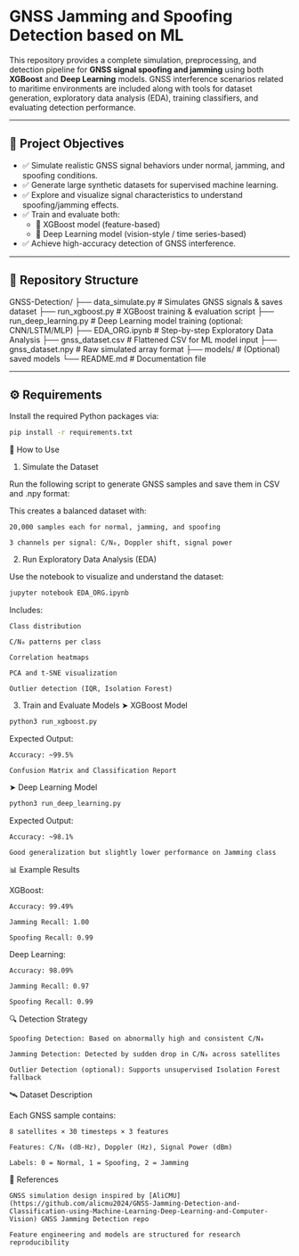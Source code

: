 # GNSS Jamming and Spoofing Detection based on ML

This repository provides a complete simulation, preprocessing, and detection pipeline for **GNSS signal spoofing and jamming** using both **XGBoost** and **Deep Learning** models. GNSS interference scenarios related to maritime environments are included along with tools for dataset generation, exploratory data analysis (EDA), training classifiers, and evaluating detection performance.

---

## 📌 Project Objectives

- ✅ Simulate realistic GNSS signal behaviors under normal, jamming, and spoofing conditions.
- ✅ Generate large synthetic datasets for supervised machine learning.
- ✅ Explore and visualize signal characteristics to understand spoofing/jamming effects.
- ✅ Train and evaluate both:
  - 🌲 XGBoost model (feature-based)
  - 🤖 Deep Learning model (vision-style / time series-based)
- ✅ Achieve high-accuracy detection of GNSS interference.

---

## 📁 Repository Structure

GNSS-Detection/
├── data_simulate.py # Simulates GNSS signals & saves dataset
├── run_xgboost.py # XGBoost training & evaluation script
├── run_deep_learning.py # Deep Learning model training (optional: CNN/LSTM/MLP)
├── EDA_ORG.ipynb # Step-by-step Exploratory Data Analysis
├── gnss_dataset.csv # Flattened CSV for ML model input
├── gnss_dataset.npy # Raw simulated array format
├── models/ # (Optional) saved models
└── README.md # Documentation file


---

## ⚙️ Requirements

Install the required Python packages via:

```bash
pip install -r requirements.txt
```

🚀 How to Use
1. Simulate the Dataset

Run the following script to generate GNSS samples and save them in CSV and .npy format:

This creates a balanced dataset with:

    20,000 samples each for normal, jamming, and spoofing

    3 channels per signal: C/N₀, Doppler shift, signal power

2. Run Exploratory Data Analysis (EDA)

Use the notebook to visualize and understand the dataset:

```bash
jupyter notebook EDA_ORG.ipynb
```

Includes:

    Class distribution

    C/N₀ patterns per class

    Correlation heatmaps

    PCA and t-SNE visualization

    Outlier detection (IQR, Isolation Forest)


3. Train and Evaluate Models
➤ XGBoost Model

```bash
python3 run_xgboost.py
```

Expected Output:

    Accuracy: ~99.5%

    Confusion Matrix and Classification Report

➤ Deep Learning Model

```bash
python3 run_deep_learning.py
```

Expected Output:

    Accuracy: ~98.1%

    Good generalization but slightly lower performance on Jamming class

📊 Example Results

XGBoost:

    Accuracy: 99.49%

    Jamming Recall: 1.00

    Spoofing Recall: 0.99

Deep Learning:

    Accuracy: 98.09%

    Jamming Recall: 0.97

    Spoofing Recall: 0.99


🔍 Detection Strategy

    Spoofing Detection: Based on abnormally high and consistent C/N₀

    Jamming Detection: Detected by sudden drop in C/N₀ across satellites

    Outlier Detection (optional): Supports unsupervised Isolation Forest fallback


🛰️ Dataset Description

Each GNSS sample contains:

    8 satellites × 30 timesteps × 3 features

    Features: C/N₀ (dB-Hz), Doppler (Hz), Signal Power (dBm)

    Labels: 0 = Normal, 1 = Spoofing, 2 = Jamming


📌 References

    GNSS simulation design inspired by [AliCMU](https://github.com/alicmu2024/GNSS-Jamming-Detection-and-Classification-using-Machine-Learning-Deep-Learning-and-Computer-Vision) GNSS Jamming Detection repo

    Feature engineering and models are structured for research reproducibility
